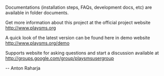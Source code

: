 Documentations (installation steps, FAQs, development docs, etc) are available in folder documents.

Get more information about this project at the official project website http://www.playsms.org

A quick look of the latest version can be found here in demo website http://www.playsms.org/demo

Supports website for asking questions and start a discussion available at http://groups.google.com/group/playsmsusergroup

--
Anton Raharja
